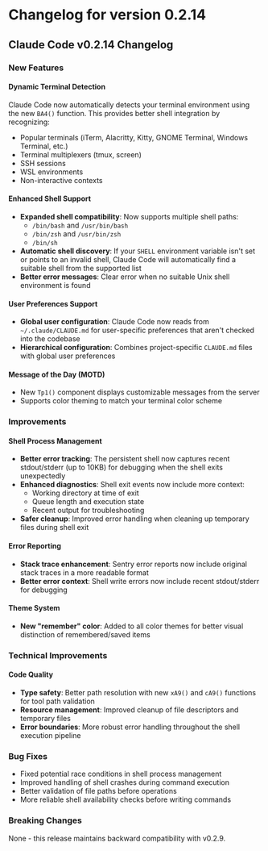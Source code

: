 # Changelog for version 0.2.14

## Claude Code v0.2.14 Changelog

### New Features

#### Dynamic Terminal Detection
Claude Code now automatically detects your terminal environment using the new `BA4()` function. This provides better shell integration by recognizing:
- Popular terminals (iTerm, Alacritty, Kitty, GNOME Terminal, Windows Terminal, etc.)
- Terminal multiplexers (tmux, screen)
- SSH sessions
- WSL environments
- Non-interactive contexts

#### Enhanced Shell Support
- **Expanded shell compatibility**: Now supports multiple shell paths:
  - `/bin/bash` and `/usr/bin/bash`
  - `/bin/zsh` and `/usr/bin/zsh`
  - `/bin/sh`
- **Automatic shell discovery**: If your `SHELL` environment variable isn't set or points to an invalid shell, Claude Code will automatically find a suitable shell from the supported list
- **Better error messages**: Clear error when no suitable Unix shell environment is found

#### User Preferences Support
- **Global user configuration**: Claude Code now reads from `~/.claude/CLAUDE.md` for user-specific preferences that aren't checked into the codebase
- **Hierarchical configuration**: Combines project-specific `CLAUDE.md` files with global user preferences

#### Message of the Day (MOTD)
- New `Tp1()` component displays customizable messages from the server
- Supports color theming to match your terminal color scheme

### Improvements

#### Shell Process Management
- **Better error tracking**: The persistent shell now captures recent stdout/stderr (up to 10KB) for debugging when the shell exits unexpectedly
- **Enhanced diagnostics**: Shell exit events now include more context:
  - Working directory at time of exit
  - Queue length and execution state
  - Recent output for troubleshooting
- **Safer cleanup**: Improved error handling when cleaning up temporary files during shell exit

#### Error Reporting
- **Stack trace enhancement**: Sentry error reports now include original stack traces in a more readable format
- **Better error context**: Shell write errors now include recent stdout/stderr for debugging

#### Theme System
- **New "remember" color**: Added to all color themes for better visual distinction of remembered/saved items

### Technical Improvements

#### Code Quality
- **Type safety**: Better path resolution with new `xA9()` and `cA9()` functions for tool path validation
- **Resource management**: Improved cleanup of file descriptors and temporary files
- **Error boundaries**: More robust error handling throughout the shell execution pipeline

### Bug Fixes

- Fixed potential race conditions in shell process management
- Improved handling of shell crashes during command execution
- Better validation of file paths before operations
- More reliable shell availability checks before writing commands

### Breaking Changes

None - this release maintains backward compatibility with v0.2.9.

